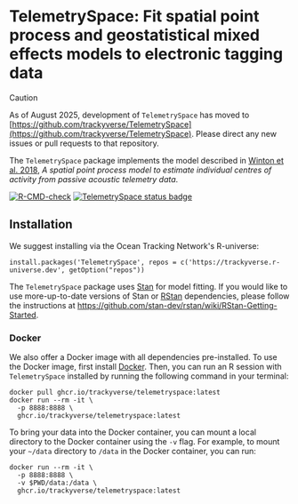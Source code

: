 # TelemetrySpace: Fit spatial point process and geostatistical mixed effects models to electronic tagging data

> [!CAUTION]
> As of August 2025, development of `TelemetrySpace` has moved to [https://github.com/trackyverse/TelemetrySpace](https://github.com/trackyverse/TelemetrySpace). Please direct any new issues or pull requests to that repository.

The `TelemetrySpace` package implements the model described in [Winton et al. 2018](https://doi.org/10.1111/2041-210X.13080), *A spatial point process model to estimate individual centres of activity from passive acoustic telemetry data*.

[![R-CMD-check](https://github.com/trackyverse/TelemetrySpace/actions/workflows/R-CMD-check.yaml/badge.svg)](https://github.com/trackyverse/TelemetrySpace/actions/workflows/R-CMD-check.yaml)
[![TelemetrySpace status badge](https://trackyverse.r-universe.dev/TelemetrySpace/badges/version)](https://trackyverse.r-universe.dev/TelemetrySpace)




## Installation

We suggest installing via the Ocean Tracking Network's R-universe:

```
install.packages('TelemetrySpace', repos = c('https://trackyverse.r-universe.dev', getOption("repos"))
```

The `TelemetrySpace` package uses [Stan](http://mc-stan.org/) for model fitting. If you would like to use more-up-to-date versions of Stan or [RStan](https://mc-stan.org/rstan/) dependencies, please follow the instructions at https://github.com/stan-dev/rstan/wiki/RStan-Getting-Started.

### Docker

We also offer a Docker image with all dependencies pre-installed. To use the Docker image, first install [Docker](https://www.docker.com/get-started). Then, you can run an R session with `TelemetrySpace` installed by running the following command in your terminal:

```
docker pull ghcr.io/trackyverse/telemetryspace:latest
docker run --rm -it \
  -p 8888:8888 \
  ghcr.io/trackyverse/telemetryspace:latest
```

To bring your data into the Docker container, you can mount a local directory to the Docker container using the `-v` flag. For example, to mount your `~/data` directory to `/data` in the Docker container, you can run:

```
docker run --rm -it \
  -p 8888:8888 \
  -v $PWD/data:/data \
  ghcr.io/trackyverse/telemetryspace:latest
```

